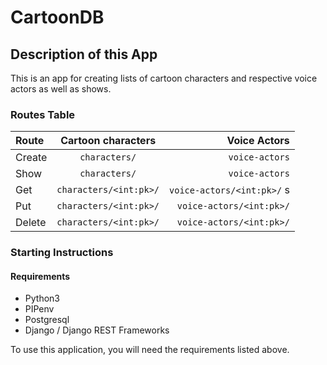 # CartoonDB
## Description of this App

This is an app for creating lists of cartoon characters and respective voice actors as well as shows.

### Routes Table
| Route      | Cartoon characters | Voice Actors    |
| :---        |    :----:   |          ---: |
| Create      | `characters/`  | `voice-actors`   |
| Show      |    `characters/`   | `voice-actors`   |
| Get      | `characters/<int:pk>/`       | `voice-actors/<int:pk>/` s   |
| Put   |  `characters/<int:pk>/`       | `voice-actors/<int:pk>/`     |
| Delete   |  `characters/<int:pk>/`        | `voice-actors/<int:pk>/`      |



### Starting Instructions
#### Requirements
- Python3
- PIPenv
- Postgresql
- Django / Django REST Frameworks

To use this application, you will need the requirements listed above.
